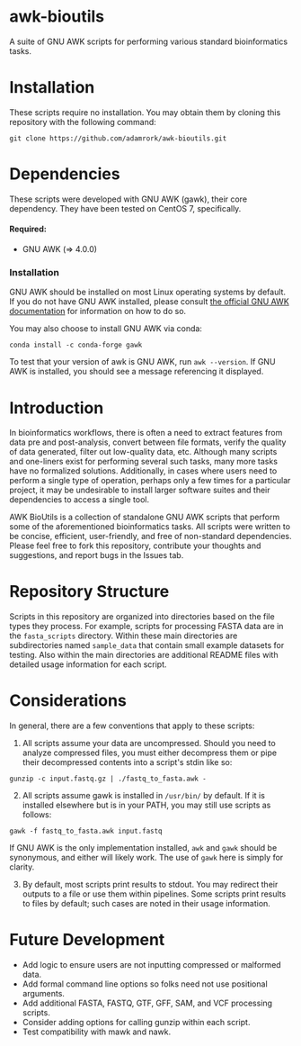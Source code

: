 # awk-bioutils
A suite of GNU AWK scripts for performing various standard bioinformatics tasks.

# Installation
These scripts require no installation. You may obtain them by cloning this repository with the following command:

```
git clone https://github.com/adamrork/awk-bioutils.git
```

# Dependencies
These scripts were developed with GNU AWK (gawk), their core dependency. They have been tested on CentOS 7, specifically.

#### Required:
- GNU AWK (=> 4.0.0)

### Installation
GNU AWK should be installed on most Linux operating systems by default. If you do not have GNU AWK installed, please consult [the official GNU AWK documentation](https://www.gnu.org/software/gawk/manual/gawk.html#Installation) for information on how to do so.

You may also choose to install GNU AWK via conda:
```
conda install -c conda-forge gawk
```

To test that your version of awk is GNU AWK, run `awk --version`. If GNU AWK is installed, you should see a message referencing it displayed.

# Introduction
In bioinformatics workflows, there is often a need to extract features from data pre and post-analysis, convert between file formats, verify the quality of data generated, filter out low-quality data, etc. Although many scripts and one-liners exist for performing several such tasks, many more tasks have no formalized solutions. Additionally, in cases where users need to perform a single type of operation, perhaps only a few times for a particular project, it may be undesirable to install larger software suites and their dependencies to access a single tool.

AWK BioUtils is a collection of standalone GNU AWK scripts that perform some of the aforementioned bioinformatics tasks. All scripts were written to be concise, efficient, user-friendly, and free of non-standard dependencies. Please feel free to fork this repository, contribute your thoughts and suggestions, and report bugs in the Issues tab.

# Repository Structure

Scripts in this repository are organized into directories based on the file types they process. For example, scripts for processing FASTA data are in the `fasta_scripts` directory. Within these main directories are subdirectories named `sample_data` that contain small example datasets for testing. Also within the main directories are additional README files with detailed usage information for each script.

# Considerations

In general, there are a few conventions that apply to these scripts:

1. All scripts assume your data are uncompressed. Should you need to analyze compressed files, you must either decompress them or pipe their decompressed contents into a script's stdin like so:
```
gunzip -c input.fastq.gz | ./fastq_to_fasta.awk -
```

2. All scripts assume gawk is installed in `/usr/bin/` by default. If it is installed elsewhere but is in your PATH, you may still use scripts as follows:
```
gawk -f fastq_to_fasta.awk input.fastq
```

If GNU AWK is the only implementation installed, `awk` and `gawk` should be synonymous, and either will likely work. The use of `gawk` here is simply for clarity.

3. By default, most scripts print results to stdout. You may redirect their outputs to a file or use them within pipelines. Some scripts print results to files by default; such cases are noted in their usage information.

# Future Development

- Add logic to ensure users are not inputting compressed or malformed data.
- Add formal command line options so folks need not use positional arguments.
- Add additional FASTA, FASTQ, GTF, GFF, SAM, and VCF processing scripts.
- Consider adding options for calling gunzip within each script.
- Test compatibility with mawk and nawk.

